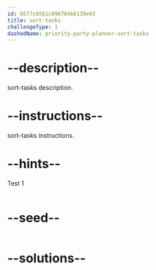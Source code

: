 ```yaml
---
id: 6577c6561c096764b6139e83
title: sort-tasks
challengeType: 1
dashedName: priority-party-planner-sort-tasks
---
```


# --description--

sort-tasks description.

# --instructions--

sort-tasks instructions.

# --hints--

Test 1

```js

```

# --seed--

```js

```

# --solutions--

```js

```

